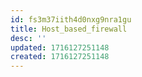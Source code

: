 ```yaml
---
id: fs3m37iith4d0nxg9nra1gu
title: Host_based_firewall
desc: ''
updated: 1716127251148
created: 1716127251148
---
```

